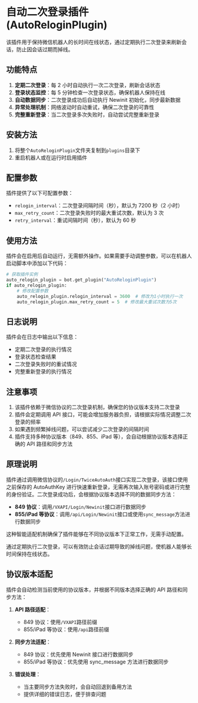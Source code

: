 # 自动二次登录插件 (AutoReloginPlugin)

该插件用于保持微信机器人的长时间在线状态，通过定期执行二次登录来刷新会话，防止因会话过期而掉线。

## 功能特点

1. **定期二次登录**：每 2 小时自动执行一次二次登录，刷新会话状态
2. **登录状态监控**：每 5 分钟检查一次登录状态，确保机器人保持在线
3. **自动数据同步**：二次登录成功后自动执行 Newinit 初始化，同步最新数据
4. **异常处理机制**：网络波动时自动重试，确保二次登录的可靠性
5. **完整重新登录**：当二次登录多次失败时，自动尝试完整重新登录

## 安装方法

1. 将整个`AutoReloginPlugin`文件夹复制到`plugins`目录下
2. 重启机器人或在运行时启用插件

## 配置参数

插件提供了以下可配置参数：

- `relogin_interval`：二次登录间隔时间（秒），默认为 7200 秒（2 小时）
- `max_retry_count`：二次登录失败时的最大重试次数，默认为 3 次
- `retry_interval`：重试间隔时间（秒），默认为 60 秒

## 使用方法

插件会在启用后自动运行，无需额外操作。如果需要手动调整参数，可以在机器人启动脚本中添加以下代码：

```python
# 获取插件实例
auto_relogin_plugin = bot.get_plugin("AutoReloginPlugin")
if auto_relogin_plugin:
    # 修改配置参数
    auto_relogin_plugin.relogin_interval = 3600  # 修改为1小时执行一次
    auto_relogin_plugin.max_retry_count = 5  # 修改最大重试次数为5次
```

## 日志说明

插件会在日志中输出以下信息：

- 定期二次登录的执行情况
- 登录状态检查结果
- 二次登录失败时的重试情况
- 完整重新登录的执行情况

## 注意事项

1. 该插件依赖于微信协议的二次登录机制，确保您的协议版本支持二次登录
2. 插件会定期调用 API 接口，可能会增加服务器负担，请根据实际情况调整二次登录的频率
3. 如果遇到频繁掉线问题，可以尝试减少二次登录的间隔时间
4. 插件支持多种协议版本（849、855、iPad 等），会自动根据协议版本选择正确的 API 路径和同步方法

## 原理说明

插件通过调用微信协议的`/Login/TwiceAutoAuth`接口实现二次登录，该接口使用之前保存的 AutoAuthKey 进行快速重新登录，无需再次输入账号密码或进行完整的身份验证。二次登录成功后，会根据协议版本选择不同的数据同步方法：

- **849 协议**：调用`/VXAPI/Login/Newinit`接口进行数据同步
- **855/iPad 等协议**：调用`/api/Login/Newinit`接口或使用`sync_message`方法进行数据同步

这种智能适配机制确保了插件能够在不同协议版本下正常工作，无需手动配置。

通过定期执行二次登录，可以有效防止会话过期导致的掉线问题，使机器人能够长时间保持在线状态。

## 协议版本适配

插件会自动检测当前使用的协议版本，并根据不同版本选择正确的 API 路径和同步方法：

1. **API 路径适配**：

   - 849 协议：使用`/VXAPI`路径前缀
   - 855/iPad 等协议：使用`/api`路径前缀

2. **同步方法适配**：

   - 849 协议：优先使用 Newinit 接口进行数据同步
   - 855/iPad 等协议：优先使用 sync_message 方法进行数据同步

3. **错误处理**：
   - 当主要同步方法失败时，会自动回退到备用方法
   - 提供详细的错误日志，便于排查问题

